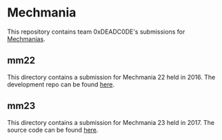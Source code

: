# Mechmania
This repository contains team 0xDEADC0DE's submissions for [Mechmanias](https://en.wikipedia.org/wiki/MechMania).

## mm22
This directory contains a submission for Mechmania 22 held in 2016.
The development repo can be found [here](https://github.com/ReflectionsProjections/mm22/wiki).

## mm23
This directory contains a submission for Mechmania 23 held in 2017.
The source code can be found [here](https://mechmania2017.com/).
